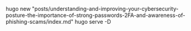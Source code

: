 hugo new "posts/understanding-and-improving-your-cybersecurity-posture-the-importance-of-strong-passwords-2FA-and-awareness-of-phishing-scams/index.md"
hugo serve -D
